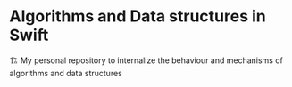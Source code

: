 # Algorithms and Data structures in Swift
🏗 My personal repository to internalize the behaviour and mechanisms of algorithms and data structures
